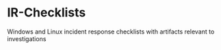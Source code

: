 # IR-Checklists
Windows and Linux incident response checklists with artifacts relevant to investigations
